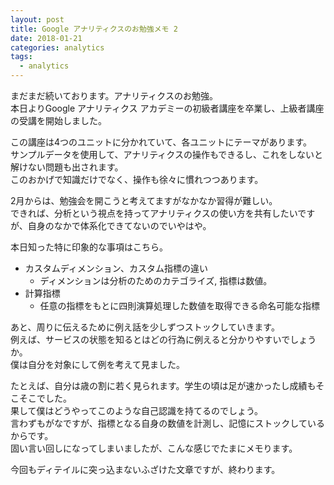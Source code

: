 ```yaml
---
layout: post
title: Google アナリティクスのお勉強メモ 2
date: 2018-01-21
categories: analytics
tags:
  - analytics
---
```


まだまだ続いております。アナリティクスのお勉強。  
本日よりGoogle アナリティクス アカデミーの初級者講座を卒業し、上級者講座の受講を開始しました。

この講座は4つのユニットに分かれていて、各ユニットにテーマがあります。  
サンプルデータを使用して、アナリティクスの操作もできるし、これをしないと解けない問題も出されます。  
このおかげで知識だけでなく、操作も徐々に慣れつつあります。

2月からは、勉強会を開こうと考えてますがなかなか習得が難しい。  
できれば、分析という視点を持ってアナリティクスの使い方を共有したいですが、自身のなかで体系化できてないのでいやはや。

本日知った特に印象的な事項はこちら。

- カスタムディメンション、カスタム指標の違い
   - ディメンションは分析のためのカテゴライズ, 指標は数値。
- 計算指標
   - 任意の指標をもとに四則演算処理した数値を取得できる命名可能な指標

あと、周りに伝えるために例え話を少しずつストックしていきます。  
例えば、サービスの状態を知るとはどの行為に例えると分かりやすいでしょうか。  
僕は自分を対象にして例を考えて見ました。

たとえば、自分は歳の割に若く見られます。学生の頃は足が速かったし成績もそこそこでした。  
果して僕はどうやってこのような自己認識を持てるのでしょう。  
言わずもがなですが、指標となる自身の数値を計測し、記憶にストックしているからです。  
固い言い回しになってしまいましたが、こんな感じでたまにメモります。

今回もディテイルに突っ込まないふざけた文章ですが、終わります。
